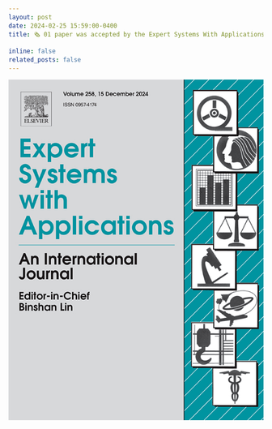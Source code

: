 ```yaml
---
layout: post
date: 2024-02-25 15:59:00-0400
title: 🗞️ 01 paper was accepted by the Expert Systems With Applications Journal (Q1).

inline: false
related_posts: false
---
```


![conference_pic](https://github.com/tpnam0901/tpnam0901.github.io/blob/master/assets/img/journal/eswa.jpg?raw=true)
